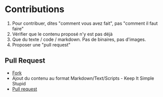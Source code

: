 # Contributions

1. Pour contribuer, dites "comment vous avez fait", pas "comment il faut faire"
2. Vérifier que le contenu proposé n'y est pas déjà
3. Que du texte / code / markdown. Pas de binaires, pas d'images.
3. Proposer une "pull request"

## Pull Request

* [Fork](https://docs.github.com/fr/get-started/quickstart/fork-a-repo)
* Ajout du contenu au format Markdown/Text/Scripts - Keep It Simple Stupid
* [Pull request](https://docs.github.com/fr/pull-requests/collaborating-with-pull-requests/proposing-changes-to-your-work-with-pull-requests/creating-a-pull-request-from-a-fork)